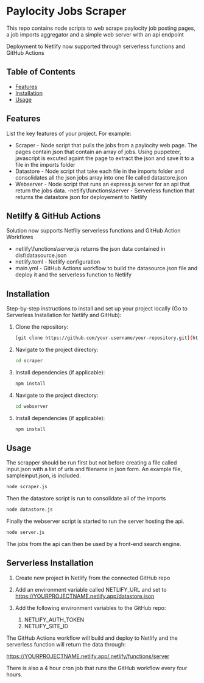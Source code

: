 # Paylocity Jobs Scraper

This repo contains node scripts to web scrape paylocity job posting pages, a job imports aggregator and a simple web server with an api endpoint 

Deployment to Netlify now supported through serverless functions and GitHub Actions

## Table of Contents

- [Features](#features)
- [Installation](#installation)
- [Usage](#usage)

## Features

List the key features of your project. For example:

- Scraper - Node script that pulls the jobs from a paylocity web page. The pages contain json that contain an array of jobs. Using puppeteer, javascript is excuted againt the page to extract the json and save it to a file in the imports folder
- Datastore - Node script that take each file in the imports folder and consolidates all the json jobs array into one file called datastore.json
- Webserver - Node script that runs an express.js server for an api that return the jobs data.
-netlify\functions\server - Serverless function that returns the datastore json for deployement to Netlify

## Netilfy & GitHub Actions
Solution now supports Netfily serverless functions and GitHub Action Workflows

- netlify\functions\server.js returns the json data contained in dist\datasource.json
- netlify.toml - Netlify configuration
- main.yml - GitHub Actions workflow to build the datasource.json file and deploy it and  the serverless function to Netlify

## Installation

Step-by-step instructions to install and set up your project locally (Go to Serverless Installation for Netlify and GitHub):

1. Clone the repository:
   ```bash
   [git clone https://github.com/your-username/your-repository.git](https://github.com/chrisgomezdev5/paylocityjobs.git)
   ```
2. Navigate to the project directory:
   ```bash
   cd scraper
   ```
3. Install dependencies (if applicable):
   ```bash
   npm install
   ```
4. Navigate to the project directory:
   ```bash
   cd webserver
   ```
5. Install dependencies (if applicable):
   ```bash
   npm install
   ```

## Usage

The scrapper should be run first but not before creating a file called input.json with a list of urls and filename in json form. An example file, sampleinput.json, is included.

```bash
node scraper.js
```

Then the datastore script is run to consolidate all of the imports 

```bash
node datastore.js
```

Finally the webserver script is started to run the server hosting the api.

```bash
node server.js
```

The jobs from the api can then be used by a front-end search engine.

## Serverless Installation
1. Create new project in Netlify from the connected GitHub repo

2. Add an environment variable called NETLIFY_URL and set to https://YOURPROJECTNAME.netlify.app/datastore.json

3. Add the following environment variables to the GitHub repo:
   1. NETLIFY_AUTH_TOKEN 
   2. NETLIFY_SITE_ID

The GitHub Actions workflow will build and deploy to Netlify and the serverless function will return the data through:

https://YOURPROJECTNAME.netlify.app/.netlify/functions/server

There is also a 4 hour cron job that runs the GitHub workflow every four hours.

